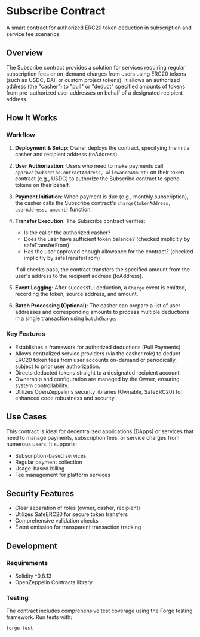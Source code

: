 # Subscribe Contract

A smart contract for authorized ERC20 token deduction in subscription and service fee scenarios.

## Overview

The Subscribe contract provides a solution for services requiring regular subscription fees or on-demand charges from users using ERC20 tokens (such as USDC, DAI, or custom project tokens). It allows an authorized address (the "casher") to "pull" or "deduct" specified amounts of tokens from pre-authorized user addresses on behalf of a designated recipient address.

## How It Works

### Workflow

1. **Deployment & Setup**: Owner deploys the contract, specifying the initial casher and recipient address (toAddress).

2. **User Authorization**: Users who need to make payments call `approve(SubscribeContractAddress, allowanceAmount)` on their token contract (e.g., USDC) to authorize the Subscribe contract to spend tokens on their behalf.

3. **Payment Initiation**: When payment is due (e.g., monthly subscription), the casher calls the Subscribe contract's `charge(tokenAddress, userAddress, amount)` function.

4. **Transfer Execution**: The Subscribe contract verifies:
   - Is the caller the authorized casher?
   - Does the user have sufficient token balance? (checked implicitly by safeTransferFrom)
   - Has the user approved enough allowance for the contract? (checked implicitly by safeTransferFrom)
   
   If all checks pass, the contract transfers the specified amount from the user's address to the recipient address (toAddress).

5. **Event Logging**: After successful deduction, a `Charge` event is emitted, recording the token, source address, and amount.

6. **Batch Processing (Optional)**: The casher can prepare a list of user addresses and corresponding amounts to process multiple deductions in a single transaction using `batchCharge`.

### Key Features

- Establishes a framework for authorized deductions (Pull Payments).
- Allows centralized service providers (via the casher role) to deduct ERC20 token fees from user accounts on-demand or periodically, subject to prior user authorization.
- Directs deducted tokens straight to a designated recipient account.
- Ownership and configuration are managed by the Owner, ensuring system controllability.
- Utilizes OpenZeppelin's security libraries (Ownable, SafeERC20) for enhanced code robustness and security.

## Use Cases

This contract is ideal for decentralized applications (DApps) or services that need to manage payments, subscription fees, or service charges from numerous users. It supports:

- Subscription-based services
- Regular payment collection
- Usage-based billing
- Fee management for platform services

## Security Features

- Clear separation of roles (owner, casher, recipient)
- Utilizes SafeERC20 for secure token transfers
- Comprehensive validation checks
- Event emission for transparent transaction tracking

## Development

### Requirements

- Solidity ^0.8.13
- OpenZeppelin Contracts library

### Testing

The contract includes comprehensive test coverage using the Forge testing framework. Run tests with:

```bash
forge test
```
